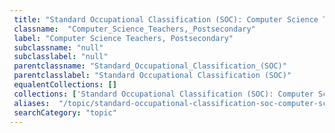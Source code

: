 ```yaml
--- 
 title: "Standard Occupational Classification (SOC): Computer Science Teachers, Postsecondary" 
 classname:  "Computer_Science_Teachers,_Postsecondary" 
 label: "Computer Science Teachers, Postsecondary" 
 subclassname: "null" 
 subclasslabel: "null" 
 parentclassname: "Standard_Occupational_Classification_(SOC)" 
 parentclasslabel: "Standard Occupational Classification (SOC)" 
 equalentCollections: [] 
 collections: ['Standard Occupational Classification (SOC): Computer Science Teachers, Postsecondary']
 aliases:  "/topic/standard-occupational-classification-soc-computer-science-teachers-postsecondary"  
 searchCategory: "topic" 
---
```

